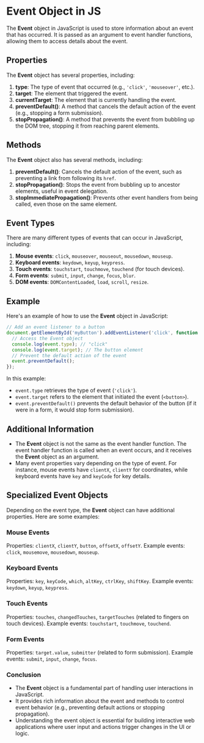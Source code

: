 # Event Object in JS

The **Event** object in JavaScript is used to store information about an event that has occurred. It is passed as an argument to event handler functions, allowing them to access details about the event.

## Properties

The **Event** object has several properties, including:

1. **type**: The type of event that occurred (e.g., `'click'`, `'mouseover'`, etc.).
2. **target**: The element that triggered the event.
3. **currentTarget**: The element that is currently handling the event.
4. **preventDefault()**: A method that cancels the default action of the event (e.g., stopping a form submission).
5. **stopPropagation()**: A method that prevents the event from bubbling up the DOM tree, stopping it from reaching parent elements.

## Methods

The **Event** object also has several methods, including:

1. **preventDefault()**: Cancels the default action of the event, such as preventing a link from following its `href`.
2. **stopPropagation()**: Stops the event from bubbling up to ancestor elements, useful in event delegation.
3. **stopImmediatePropagation()**: Prevents other event handlers from being called, even those on the same element.

## Event Types

There are many different types of events that can occur in JavaScript, including:

1. **Mouse events**: `click`, `mouseover`, `mouseout`, `mousedown`, `mouseup`.
2. **Keyboard events**: `keydown`, `keyup`, `keypress`.
3. **Touch events**: `touchstart`, `touchmove`, `touchend` (for touch devices).
4. **Form events**: `submit`, `input`, `change`, `focus`, `blur`.
5. **DOM events**: `DOMContentLoaded`, `load`, `scroll`, `resize`.

## Example

Here's an example of how to use the **Event** object in JavaScript:

```javascript
// Add an event listener to a button
document.getElementById('myButton').addEventListener('click', function (event) {
  // Access the Event object
  console.log(event.type); // "click"
  console.log(event.target); // The button element
  // Prevent the default action of the event
  event.preventDefault();
});
```

In this example:

- `event.type` retrieves the type of event (`'click'`).
- `event.target` refers to the element that initiated the event (`<button>`).
- `event.preventDefault()` prevents the default behavior of the button (if it were in a form, it would stop form submission).

## Additional Information

- The **Event** object is not the same as the event handler function. The event handler function is called when an event occurs, and it receives the **Event** object as an argument.
- Many event properties vary depending on the type of event. For instance, mouse events have `clientX`, `clientY` for coordinates, while keyboard events have `key` and `keyCode` for key details.

## Specialized Event Objects

Depending on the event type, the **Event** object can have additional properties. Here are some examples:

### Mouse Events

Properties: `clientX`, `clientY`, `button`, `offsetX`, `offsetY`.
Example events: `click`, `mousemove`, `mousedown`, `mouseup`.

### Keyboard Events

Properties: `key`, `keyCode`, `which`, `altKey`, `ctrlKey`, `shiftKey`.
Example events: `keydown`, `keyup`, `keypress`.

### Touch Events

Properties: `touches`, `changedTouches`, `targetTouches` (related to fingers on touch devices).
Example events: `touchstart`, `touchmove`, `touchend`.

### Form Events

Properties: `target.value`, `submitter` (related to form submission).
Example events: `submit`, `input`, `change`, `focus`.

### Conclusion

- The **Event** object is a fundamental part of handling user interactions in JavaScript.
- It provides rich information about the event and methods to control event behavior (e.g., preventing default actions or stopping propagation).
- Understanding the event object is essential for building interactive web applications where user input and actions trigger changes in the UI or logic.
